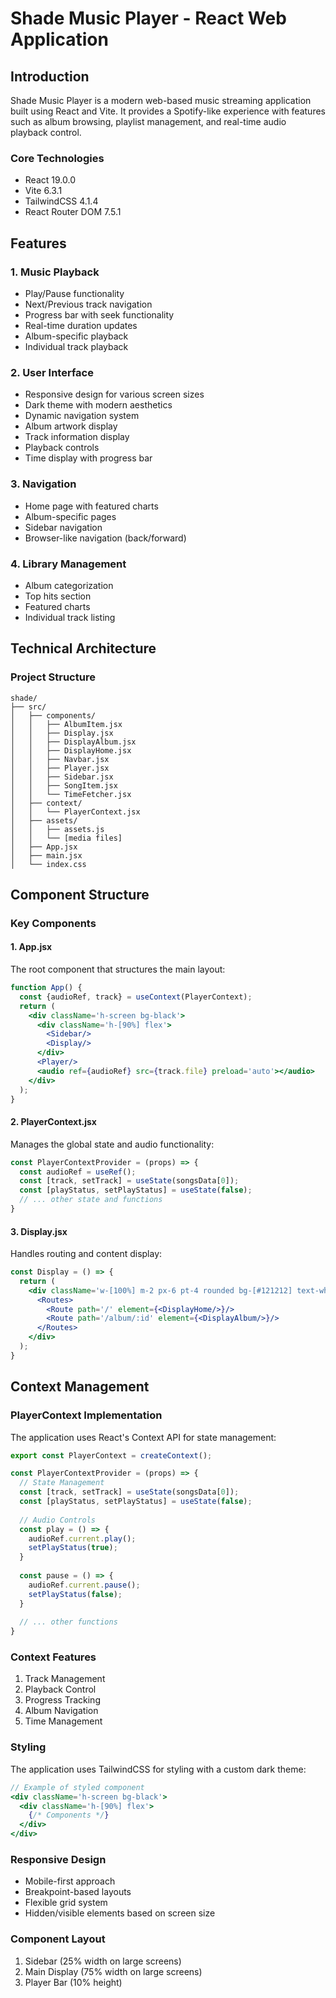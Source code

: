 # Shade Music Player - React Web Application

## Introduction

Shade Music Player is a modern web-based music streaming application built using React and Vite. It provides a Spotify-like experience with features such as album browsing, playlist management, and real-time audio playback control.

### Core Technologies
- React 19.0.0
- Vite 6.3.1
- TailwindCSS 4.1.4
- React Router DOM 7.5.1

## Features

### 1. Music Playback
- Play/Pause functionality
- Next/Previous track navigation
- Progress bar with seek functionality
- Real-time duration updates
- Album-specific playback
- Individual track playback

### 2. User Interface
- Responsive design for various screen sizes
- Dark theme with modern aesthetics
- Dynamic navigation system
- Album artwork display
- Track information display
- Playback controls
- Time display with progress bar

### 3. Navigation
- Home page with featured charts
- Album-specific pages
- Sidebar navigation
- Browser-like navigation (back/forward)

### 4. Library Management
- Album categorization
- Top hits section
- Featured charts
- Individual track listing

## Technical Architecture

### Project Structure
```
shade/
├── src/
│   ├── components/
│   │   ├── AlbumItem.jsx
│   │   ├── Display.jsx
│   │   ├── DisplayAlbum.jsx
│   │   ├── DisplayHome.jsx
│   │   ├── Navbar.jsx
│   │   ├── Player.jsx
│   │   ├── Sidebar.jsx
│   │   ├── SongItem.jsx
│   │   └── TimeFetcher.jsx
│   ├── context/
│   │   └── PlayerContext.jsx
│   ├── assets/
│   │   ├── assets.js
│   │   └── [media files]
│   ├── App.jsx
│   ├── main.jsx
│   └── index.css
```

## Component Structure

### Key Components

#### 1. App.jsx
The root component that structures the main layout:
```jsx
function App() {
  const {audioRef, track} = useContext(PlayerContext);
  return (
    <div className='h-screen bg-black'>
      <div className='h-[90%] flex'>
        <Sidebar/>
        <Display/>
      </div>
      <Player/>
      <audio ref={audioRef} src={track.file} preload='auto'></audio>
    </div>
  );
}
```

#### 2. PlayerContext.jsx
Manages the global state and audio functionality:
```jsx
const PlayerContextProvider = (props) => {
  const audioRef = useRef();
  const [track, setTrack] = useState(songsData[0]);
  const [playStatus, setPlayStatus] = useState(false);
  // ... other state and functions
}
```

#### 3. Display.jsx
Handles routing and content display:
```jsx
const Display = () => {
  return (
    <div className='w-[100%] m-2 px-6 pt-4 rounded bg-[#121212] text-white overflow-auto lg:w-[75%]'>
      <Routes>
        <Route path='/' element={<DisplayHome/>}/>
        <Route path='/album/:id' element={<DisplayAlbum/>}/>
      </Routes>
    </div>
  );
}
```

## Context Management

### PlayerContext Implementation
The application uses React's Context API for state management:

```jsx
export const PlayerContext = createContext();

const PlayerContextProvider = (props) => {
  // State Management
  const [track, setTrack] = useState(songsData[0]);
  const [playStatus, setPlayStatus] = useState(false);
  
  // Audio Controls
  const play = () => {
    audioRef.current.play();
    setPlayStatus(true);
  }
  
  const pause = () => {
    audioRef.current.pause();
    setPlayStatus(false);
  }
  
  // ... other functions
}
```

### Context Features
1. Track Management
2. Playback Control
3. Progress Tracking
4. Album Navigation
5. Time Management





### Styling
The application uses TailwindCSS for styling with a custom dark theme:

```jsx
// Example of styled component
<div className='h-screen bg-black'>
  <div className='h-[90%] flex'>
    {/* Components */}
  </div>
</div>
```

### Responsive Design
- Mobile-first approach
- Breakpoint-based layouts
- Flexible grid system
- Hidden/visible elements based on screen size

### Component Layout
1. Sidebar (25% width on large screens)
2. Main Display (75% width on large screens)
3. Player Bar (10% height)




